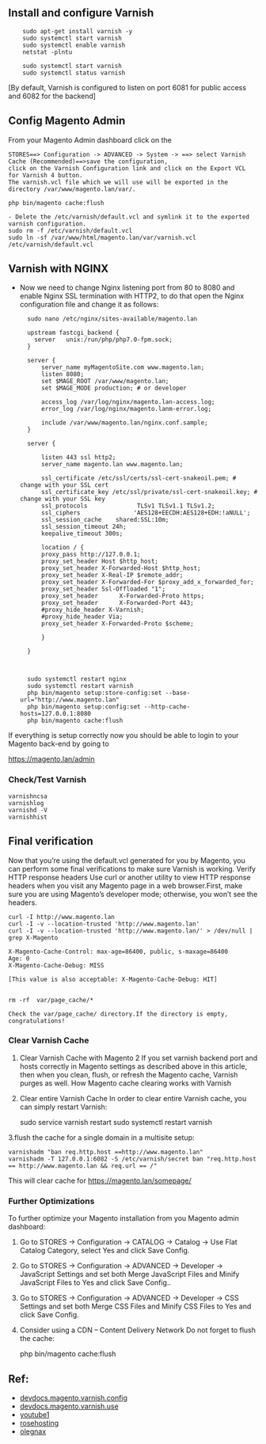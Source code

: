 ## Install and configure Varnish 

		sudo apt-get install varnish -y 
		sudo systemctl start varnish
		sudo systemctl enable varnish
		netstat -plntu
		
		sudo systemctl start varnish
		sudo systemctl status varnish
		
 

[By default, Varnish is configured to listen on port 6081 for public access and 6082 for the backend]

## Config Magento Admin
From your Magento Admin dashboard click on the 

```
STORES==> Configuration -> ADVANCED -> System -> ==> select Varnish Cache (Recommended)==>save the configuration, 
click on the Varnish Configuration link and click on the Export VCL for Varnish 4 button.
The varnish.vcl file which we will use will be exported in the directory /var/www/magento.lan/var/.
```

 
	php bin/magento cache:flush

	- Delete the /etc/varnish/default.vcl and symlink it to the exported varnish configuration.
	sudo rm -f /etc/varnish/default.vcl
	sudo ln -sf /var/www/html/magento.lan/var/varnish.vcl /etc/varnish/default.vcl
 



## Varnish with NGINX


- Now we need to change Nginx listening port from 80 to 8080 and enable Nginx SSL termination with HTTP2, to do that open the Nginx configuration file and change it as follows:
 
		sudo nano /etc/nginx/sites-available/magento.lan

		upstream fastcgi_backend {
		  server   unix:/run/php/php7.0-fpm.sock;
		}

		server {
		    server_name myMagentoSite.com www.magento.lan;
		    listen 8080;
		    set $MAGE_ROOT /var/www/magento.lan;
		    set $MAGE_MODE production; # or developer

		    access_log /var/log/nginx/magento.lan-access.log;
		    error_log /var/log/nginx/magento.lanm-error.log;

		    include /var/www/magento.lan/nginx.conf.sample;        
		}

		server {

		    listen 443 ssl http2;
		    server_name magento.lan www.magento.lan;

		    ssl_certificate /etc/ssl/certs/ssl-cert-snakeoil.pem; # change with your SSL cert
		    ssl_certificate_key /etc/ssl/private/ssl-cert-snakeoil.key; # change with your SSL key
		    ssl_protocols              TLSv1 TLSv1.1 TLSv1.2;
		    ssl_ciphers               'AES128+EECDH:AES128+EDH:!aNULL';
		    ssl_session_cache    shared:SSL:10m;
		    ssl_session_timeout 24h;
		    keepalive_timeout 300s;

		    location / {
			proxy_pass http://127.0.0.1;
			proxy_set_header Host $http_host;
			proxy_set_header X-Forwarded-Host $http_host;
			proxy_set_header X-Real-IP $remote_addr;
			proxy_set_header X-Forwarded-For $proxy_add_x_forwarded_for;
			proxy_set_header Ssl-Offloaded "1";
			proxy_set_header      X-Forwarded-Proto https;
			proxy_set_header      X-Forwarded-Port 443;
			#proxy_hide_header X-Varnish;
			#proxy_hide_header Via;
			proxy_set_header X-Forwarded-Proto $scheme;

		    }

		}
		


		sudo systemctl restart nginx
		sudo systemctl restart varnish 
		php bin/magento setup:store-config:set --base-url="http://www.magento.lan"
		php bin/magento setup:config:set --http-cache-hosts=127.0.0.1:8080
		php bin/magento cache:flush
 

If everything is setup correctly now you should be able to login to your Magento back-end by going to 

https://magento.lan/admin


 

### Check/Test Varnish 

	varnishncsa 
	varnishlog
	varnishd -V
	varnishhist
 

## Final verification
Now that you’re using the default.vcl generated for you by Magento, you can perform some final verifications to make sure Varnish is working. Verify HTTP response headers Use curl or another utility to view HTTP response headers when you visit any Magento page in a web browser.First, make sure you are using Magento’s developer mode; otherwise, you won’t see the headers.
	
	curl -I http://www.magento.lan
	curl -I -v --location-trusted 'http://www.magento.lan'
	curl -I -v --location-trusted 'http://www.magento.lan/' > /dev/null | grep X-Magento

	X-Magento-Cache-Control: max-age=86400, public, s-maxage=86400
	Age: 0
	X-Magento-Cache-Debug: MISS
	
	[This value is also acceptable: X-Magento-Cache-Debug: HIT]
	
	
	rm -rf  var/page_cache/* 
	
	Check the var/page_cache/ directory.If the directory is empty, congratulations! 


### Clear Varnish Cache

1. Clear Varnish Cache with Magento 2
If you set varnish backend port and hosts correctly in Magento settings as described above in this article, then when you clean, flush, or refresh the Magento cache, Varnish purges as well. How Magento cache clearing works with Varnish

2. Clear entire Varnish Cache
In order to clear entire Varnish cache, you can simply restart Varnish:

	sudo service varnish restart 
	sudo systemctl restart varnish


3.flush the cache for a single domain in a multisite setup:
 
	varnishadm "ban req.http.host ==http://www.magento.lan"
	varnishadm -T 127.0.0.1:6082 -S /etc/varnish/secret ban "req.http.host == http://www.magento.lan && req.url == /"
 
This will clear cache for https://magento.lan/somepage/



### Further Optimizations
To further optimize your Magento installation from you Magento admin dashboard:

1. Go to STORES -> Configuration -> CATALOG -> Catalog -> Use Flat Catalog Category, select Yes and click Save Config.
2. Go to STORES -> Configuration -> ADVANCED -> Developer -> JavaScript Settings and set both Merge JavaScript Files and Minify JavaScript Files to Yes and click Save Config..
3. Go to STORES -> Configuration -> ADVANCED -> Developer -> CSS Settings and set both Merge CSS Files and Minify CSS Files to Yes and click Save Config.
4. Consider using a CDN – Content Delivery Network
Do not forget to flush the cache:

 
  	php bin/magento cache:flush
 

## Ref:
- [devdocs.magento.varnish.config](https://devdocs.magento.com/guides/v2.3/config-guide/varnish/config-varnish.html)
- [devdocs.magento.varnish.use](https://devdocs.magento.com/guides/v2.3/config-guide/varnish/use-varnish-cache.html)
- [youtube1](https://www.youtube.com/watch?v=tYAOeS88qTQ)
- [rosehosting](https://www.rosehosting.com/blog/magento-2-with-redis-varnish-and-nginx-as-ssl-termination/)
- [olegnax](https://olegnax.com/speed-up-magento-2-with-varnish-and-nginx-as-ssl-termination-on-ubuntu/)

 

